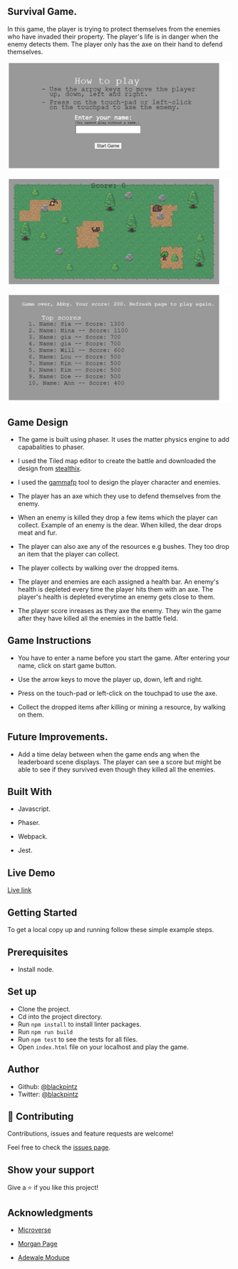 ## Survival Game.

 In this game, the player is trying to protect themselves from the enemies who have invaded their property. The player's life is in danger when the enemy detects them. The player only has the axe on their hand to defend themselves.

![screenshot](./assets/screenshots/frontPage.png)

![screenshot](./assets/screenshots/battlePage.png)

![screenshot](./assets/screenshots/leaderboardPage.png)


## Game Design

- The game is built using phaser. It uses the matter physics engine to add capabalities to phaser.

- I used the Tiled map editor to create the battle and downloaded the design from [stealthix](https://stealthix.itch.io/rpg-nature-tileset?download).

- I used the [gammafp](https://gammafp.com/tools/) tool to design the player character and enemies.

- The player has an axe which they use to defend themselves from the enemy.

- When an enemy is killed they drop a few items which the player can collect. Example of an enemy is the dear. When killed, the dear drops meat and fur.

- The player can also axe any of the resources e.g bushes. They too drop an item that the player can collect.

- The player collects by walking over the dropped items.

- The player and enemies are each assigned a health bar. An enemy's health is depleted every time the player hits them with an axe. The player's health is depleted everytime an enemy gets close to them.

- The player score inreases as they axe the enemy. They win the game after they have killed all the enemies in the battle field.


## Game Instructions

- You have to enter a name before you start the game. After entering your name, click on start game button.

- Use the arrow keys to move the player up, down, left and right.

- Press on the touch-pad or left-click on the touchpad to use the axe.

- Collect the dropped items after killing or mining a resource, by walking on them.


## Future Improvements.

- Add a time delay between when the game ends ang when the leaderboard scene displays. The player can see a score but might be able to see if they survived even though they killed all the enemies.


## Built With

- Javascript.

- Phaser.

- Webpack.

- Jest.

## Live Demo

[Live link](https://admiring-bardeen-d49487.netlify.app/)

## Getting Started

To get a local copy up and running follow these simple example steps.

## Prerequisites

- Install node.

## Set up

- Clone the project.
- Cd into the project directory.
- Run ```npm install``` to install linter packages.
- Run ```npm run build```
- Run ```npm test``` to see the tests for all files.
- Open ```index.html``` file on your localhost and play the game.



## Author

- Github: [@blackpintz](https://github.com/blackpintz)
- Twitter: [@blackpintz](https://twitter.com/blackpintz)


## 🤝 Contributing

Contributions, issues and feature requests are welcome!

Feel free to check the [issues page](https://github.com/blackpintz/RPG-game/issues).

## Show your support

Give a ⭐️ if you like this project!

## Acknowledgments

- [Microverse](https://www.microverse.org/)

- [Morgan Page](https://www.morganpage.tech/)

- [Adewale Modupe](https://github.com/Eshy10/)







